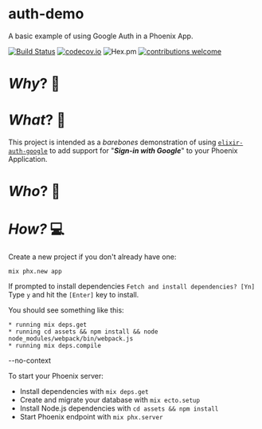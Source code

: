 # auth-demo

A basic example of using Google Auth in a Phoenix App.

[![Build Status](https://img.shields.io/travis/dwyl/elixir-auth-google/master.svg?style=flat-square)](https://travis-ci.org/dwyl/elixir-auth-google)
[![codecov.io](https://img.shields.io/codecov/c/github/dwyl/elixir-auth-google/master.svg?style=flat-square)](http://codecov.io/github/dwyl/elixir-auth-google?branch=master)
![Hex.pm](https://img.shields.io/hexpm/v/elixir_auth_google?color=brightgreen&style=flat-square)
[![contributions welcome](https://img.shields.io/badge/contributions-welcome-brightgreen.svg?style=flat-square)](https://github.com/dwyl/elixir-auth-google/issues)




# _Why_? 🤷



# _What_? 💭

This project is intended as a _barebones_ demonstration
of using
[`elixir-auth-google`](https://github.com/dwyl/elixir-auth-google)
to add support for "***Sign-in with Google***" to your Phoenix Application.

# _Who_? 👥




# _How?_ 💻



Create a new project if you don't already have one:

```
mix phx.new app
```

If prompted to install dependencies `Fetch and install dependencies? [Yn]`
Type `y` and hit the `[Enter]` key to install.

You should see something like this:
```
* running mix deps.get
* running cd assets && npm install && node node_modules/webpack/bin/webpack.js
* running mix deps.compile
```





--no-context


To start your Phoenix server:

  * Install dependencies with `mix deps.get`
  * Create and migrate your database with `mix ecto.setup`
  * Install Node.js dependencies with `cd assets && npm install`
  * Start Phoenix endpoint with `mix phx.server`
